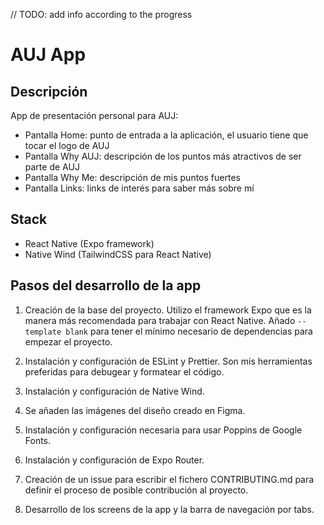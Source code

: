 // TODO: add info according to the progress

# AUJ App

## Descripción

App de presentación personal para AUJ:

* Pantalla Home: punto de entrada a la aplicación, el usuario tiene que tocar el logo de AUJ
* Pantalla Why AUJ: descripción de los puntos más atractivos de ser parte de AUJ
* Pantalla Why Me: descripción de mis puntos fuertes
* Pantalla Links: links de interés para saber más sobre mí

## Stack

* React Native (Expo framework)
* Native Wind (TailwindCSS para React Native)

## Pasos del desarrollo de la app

1. Creación de la base del proyecto. Utilizo el framework Expo que es la manera más recomendada para trabajar con React Native. Añado `--template blank` para tener el mínimo necesario de dependencias para empezar el proyecto.

2. Instalación y configuración de ESLint y Prettier. Son mis herramientas preferidas para debugear y formatear el código.

3. Instalación y configuración de Native Wind.

4. Se añaden las imágenes del diseño creado en Figma.

5. Instalación y configuración necesaria para usar Poppins de Google Fonts.

6. Instalación y configuración de Expo Router.

7. Creación de un issue para escribir el fichero CONTRIBUTING.md para definir el proceso de posible contribución al proyecto.

8. Desarrollo de los screens de la app y la barra de navegación por tabs.
